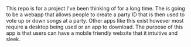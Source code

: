 This repo is for a project I've been thinking of for a long time.
The is going to be a webapp that allows people to create a party ID that is then used to vote up or down songs at a party.
Other apps like this exist however most require a desktop being used or an app to download. The purpose of this app is that users can have a mobile friendly website that it intuitive and sleek.

